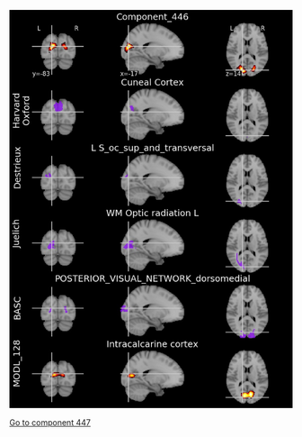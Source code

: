 


![446](preliminary/446.jpg "Component 446")

[Go to component 447](https://parietal-inria.github.io/MODL_atlas/512/447 "Component 447")
